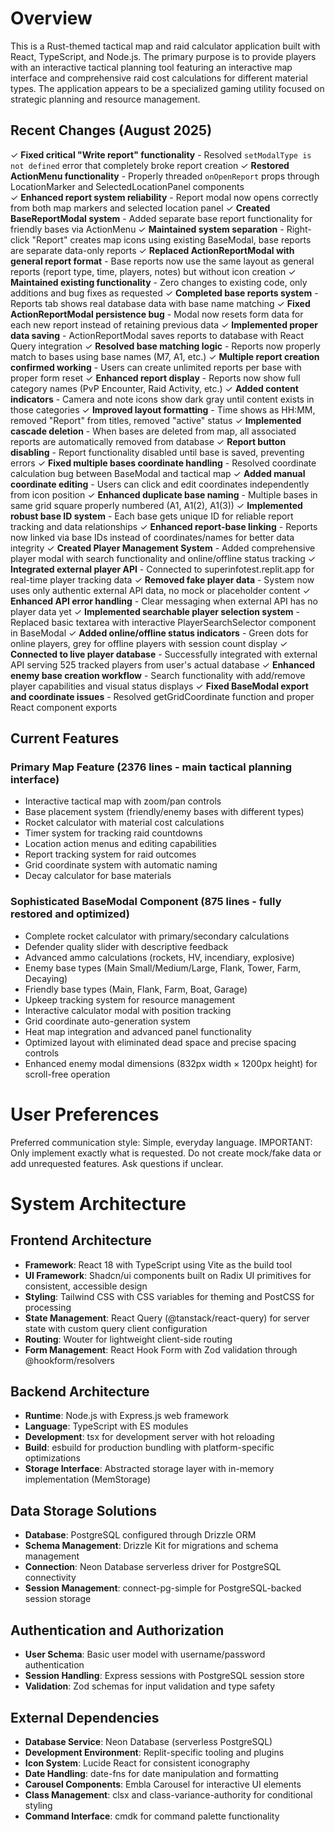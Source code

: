 # Overview

This is a Rust-themed tactical map and raid calculator application built with React, TypeScript, and Node.js. The primary purpose is to provide players with an interactive tactical planning tool featuring an interactive map interface and comprehensive raid cost calculations for different material types. The application appears to be a specialized gaming utility focused on strategic planning and resource management.

## Recent Changes (August 2025)
✓ **Fixed critical "Write report" functionality** - Resolved `setModalType is not defined` error that completely broke report creation
✓ **Restored ActionMenu functionality** - Properly threaded `onOpenReport` props through LocationMarker and SelectedLocationPanel components  
✓ **Enhanced report system reliability** - Report modal now opens correctly from both map markers and selected location panel
✓ **Created BaseReportModal system** - Added separate base report functionality for friendly bases via ActionMenu
✓ **Maintained system separation** - Right-click "Report" creates map icons using existing BaseModal, base reports are separate data-only reports
✓ **Replaced ActionReportModal with general report format** - Base reports now use the same layout as general reports (report type, time, players, notes) but without icon creation
✓ **Maintained existing functionality** - Zero changes to existing code, only additions and bug fixes as requested
✓ **Completed base reports system** - Reports tab shows real database data with base name matching
✓ **Fixed ActionReportModal persistence bug** - Modal now resets form data for each new report instead of retaining previous data
✓ **Implemented proper data saving** - ActionReportModal saves reports to database with React Query integration
✓ **Resolved base matching logic** - Reports now properly match to bases using base names (M7, A1, etc.)
✓ **Multiple report creation confirmed working** - Users can create unlimited reports per base with proper form reset
✓ **Enhanced report display** - Reports now show full category names (PvP Encounter, Raid Activity, etc.)
✓ **Added content indicators** - Camera and note icons show dark gray until content exists in those categories
✓ **Improved layout formatting** - Time shows as HH:MM, removed "Report" from titles, removed "active" status
✓ **Implemented cascade deletion** - When bases are deleted from map, all associated reports are automatically removed from database
✓ **Report button disabling** - Report functionality disabled until base is saved, preventing errors
✓ **Fixed multiple bases coordinate handling** - Resolved coordinate calculation bug between BaseModal and tactical map
✓ **Added manual coordinate editing** - Users can click and edit coordinates independently from icon position
✓ **Enhanced duplicate base naming** - Multiple bases in same grid square properly numbered (A1, A1(2), A1(3))
✓ **Implemented robust base ID system** - Each base gets unique ID for reliable report tracking and data relationships
✓ **Enhanced report-base linking** - Reports now linked via base IDs instead of coordinates/names for better data integrity
✓ **Created Player Management System** - Added comprehensive player modal with search functionality and online/offline status tracking
✓ **Integrated external player API** - Connected to superinfotest.replit.app for real-time player tracking data
✓ **Removed fake player data** - System now uses only authentic external API data, no mock or placeholder content
✓ **Enhanced API error handling** - Clear messaging when external API has no player data yet
✓ **Implemented searchable player selection system** - Replaced basic textarea with interactive PlayerSearchSelector component in BaseModal
✓ **Added online/offline status indicators** - Green dots for online players, grey for offline players with session count display
✓ **Connected to live player database** - Successfully integrated with external API serving 525 tracked players from user's actual database
✓ **Enhanced enemy base creation workflow** - Search functionality with add/remove player capabilities and visual status displays
✓ **Fixed BaseModal export and coordinate issues** - Resolved getGridCoordinate function and proper React component exports

## Current Features

### Primary Map Feature (2376 lines - main tactical planning interface)
- Interactive tactical map with zoom/pan controls
- Base placement system (friendly/enemy bases with different types)
- Rocket calculator with material cost calculations
- Timer system for tracking raid countdowns
- Location action menus and editing capabilities
- Report tracking system for raid outcomes
- Grid coordinate system with automatic naming
- Decay calculator for base materials

### Sophisticated BaseModal Component (875 lines - fully restored and optimized)
- Complete rocket calculator with primary/secondary calculations
- Defender quality slider with descriptive feedback
- Advanced ammo calculations (rockets, HV, incendiary, explosive)
- Enemy base types (Main Small/Medium/Large, Flank, Tower, Farm, Decaying)
- Friendly base types (Main, Flank, Farm, Boat, Garage)
- Upkeep tracking system for resource management
- Interactive calculator modal with position tracking
- Grid coordinate auto-generation system
- Heat map integration and advanced panel functionality
- Optimized layout with eliminated dead space and precise spacing controls
- Enhanced enemy modal dimensions (832px width × 1200px height) for scroll-free operation

# User Preferences

Preferred communication style: Simple, everyday language.
IMPORTANT: Only implement exactly what is requested. Do not create mock/fake data or add unrequested features. Ask questions if unclear.

# System Architecture

## Frontend Architecture
- **Framework**: React 18 with TypeScript using Vite as the build tool
- **UI Framework**: Shadcn/ui components built on Radix UI primitives for consistent, accessible design
- **Styling**: Tailwind CSS with CSS variables for theming and PostCSS for processing
- **State Management**: React Query (@tanstack/react-query) for server state with custom query client configuration
- **Routing**: Wouter for lightweight client-side routing
- **Form Management**: React Hook Form with Zod validation through @hookform/resolvers

## Backend Architecture
- **Runtime**: Node.js with Express.js web framework
- **Language**: TypeScript with ES modules
- **Development**: tsx for development server with hot reloading
- **Build**: esbuild for production bundling with platform-specific optimizations
- **Storage Interface**: Abstracted storage layer with in-memory implementation (MemStorage)

## Data Storage Solutions
- **Database**: PostgreSQL configured through Drizzle ORM
- **Schema Management**: Drizzle Kit for migrations and schema management
- **Connection**: Neon Database serverless driver for PostgreSQL connectivity
- **Session Management**: connect-pg-simple for PostgreSQL-backed session storage

## Authentication and Authorization
- **User Schema**: Basic user model with username/password authentication
- **Session Handling**: Express sessions with PostgreSQL session store
- **Validation**: Zod schemas for input validation and type safety

## External Dependencies
- **Database Service**: Neon Database (serverless PostgreSQL)
- **Development Environment**: Replit-specific tooling and plugins
- **Icon System**: Lucide React for consistent iconography
- **Date Handling**: date-fns for date manipulation and formatting
- **Carousel Components**: Embla Carousel for interactive UI elements
- **Class Management**: clsx and class-variance-authority for conditional styling
- **Command Interface**: cmdk for command palette functionality